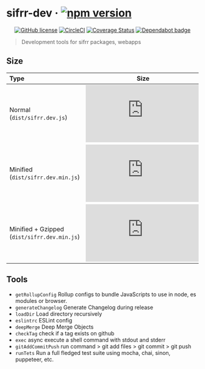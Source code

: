 # sifrr-dev · [![npm version](https://img.shields.io/npm/v/@sifrr/dev.svg)](https://www.npmjs.com/package/@sifrr/dev)

<p align="center">
  <a href="https://github.com/sifrr/sifrr-dev/blob/master/LICENSE"><img src="https://img.shields.io/badge/license-MIT-blue.svg?style=flat-square" alt="GitHub license" /></a>
  <a href="https://circleci.com/gh/sifrr/sifrr-dev"><img alt="CircleCI" src="https://img.shields.io/circleci/project/github/sifrr/sifrr-dev/master.svg?logo=circleci&style=flat-square" /></a>
  <a href="https://coveralls.io/github/sifrr/sifrr-dev?branch=master"><img src="https://img.shields.io/coveralls/github/sifrr/sifrr-dev.svg?style=flat-square" alt="Coverage Status" /></a>
  <a href="https://dependabot.com/"><img src="https://badgen.net/badge/Dependabot/enabled/green?icon=dependabot" alt="Dependabot badge" /></a>
</p>

> Development tools for sifrr packages, webapps

## Size

| Type                                         |                                                                                               Size                                                                                               |
| :------------------------------------------- | :----------------------------------------------------------------------------------------------------------------------------------------------------------------------------------------------: |
| Normal (`dist/sifrr.dev.js`)                 |                    [![Normal](https://img.badgesize.io/sifrr/sifrr-dev/master/dist/sifrr.dev.js?maxAge=600)](https://github.com/sifrr/sifrr-dev/blob/master/dist/sifrr.dev.js)                   |
| Minified (`dist/sifrr.dev.min.js`)           |               [![Minified](https://img.badgesize.io/sifrr/sifrr-dev/master/dist/sifrr.dev.min.js?maxAge=600)](https://github.com/sifrr/sifrr-dev/blob/master/dist/sifrr.dev.min.js)              |
| Minified + Gzipped (`dist/sifrr.dev.min.js`) | [![Minified + Gzipped](https://img.badgesize.io/sifrr/sifrr-dev/master/dist/sifrr.dev.min.js?compression=gzip&maxAge=600)](https://github.com/sifrr/sifrr-dev/blob/master/dist/sifrr.dev.min.js) |

## Tools

-   `getRollupConfig` Rollup configs to bundle JavaScripts to use in node, es modules or browser.
-   `generateChangelog` Generate Changelog during release
-   `loadDir` Load directory recursively
-   `eslintrc` ESLint config
-   `deepMerge` Deep Merge Objects
-   `checkTag` check if a tag exists on github
-   `exec` async execute a shell command with stdout and stderr
-   `gitAddCommitPush` run command > git add files > git commit > git push
-   `runTets` Run a full fledged test suite using mocha, chai, sinon, puppeteer, etc.

